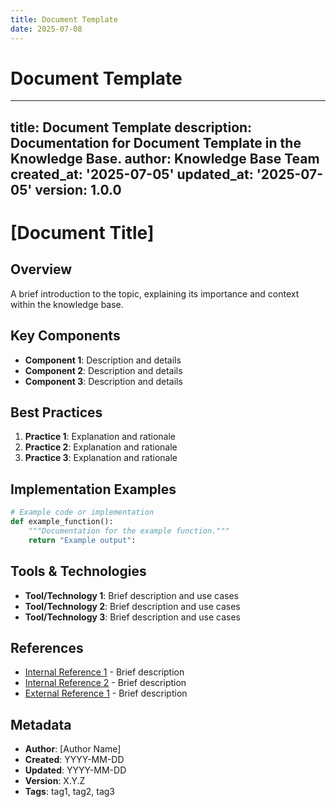 ```yaml
---
title: Document Template
date: 2025-07-08
---
```


# Document Template

---
title: Document Template
description: Documentation for Document Template in the Knowledge Base.
author: Knowledge Base Team
created_at: '2025-07-05'
updated_at: '2025-07-05'
version: 1.0.0
---

# [Document Title]

## Overview
A brief introduction to the topic, explaining its importance and context within the knowledge base.

## Key Components
- **Component 1**: Description and details
- **Component 2**: Description and details
- **Component 3**: Description and details

## Best Practices
1. **Practice 1**: Explanation and rationale
2. **Practice 2**: Explanation and rationale
3. **Practice 3**: Explanation and rationale

## Implementation Examples
```python
# Example code or implementation
def example_function():
    """Documentation for the example function."""
    return "Example output":
```

## Tools & Technologies
- **Tool/Technology 1**: Brief description and use cases
- **Tool/Technology 2**: Brief description and use cases
- **Tool/Technology 3**: Brief description and use cases

## References
- [Internal Reference 1](path/to/document.md) - Brief description
- [Internal Reference 2](path/to/document.md) - Brief description
- [External Reference 1](https://external-url.com) - Brief description

## Metadata
- **Author**: [Author Name]
- **Created**: YYYY-MM-DD
- **Updated**: YYYY-MM-DD
- **Version**: X.Y.Z
- **Tags**: tag1, tag2, tag3
